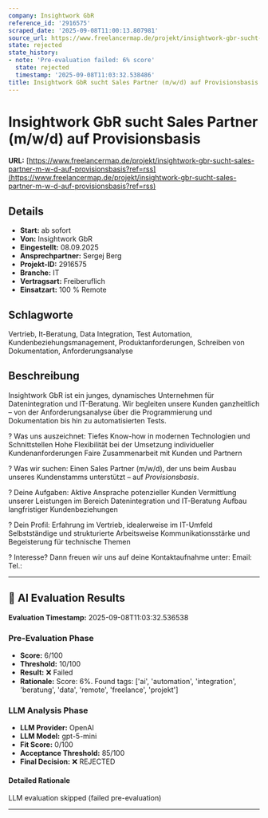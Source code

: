 ```yaml
---
company: Insightwork GbR
reference_id: '2916575'
scraped_date: '2025-09-08T11:00:13.807981'
source_url: https://www.freelancermap.de/projekt/insightwork-gbr-sucht-sales-partner-m-w-d-auf-provisionsbasis?ref=rss
state: rejected
state_history:
- note: 'Pre-evaluation failed: 6% score'
  state: rejected
  timestamp: '2025-09-08T11:03:32.538486'
title: Insightwork GbR sucht Sales Partner (m/w/d) auf Provisionsbasis
---
```



# Insightwork GbR sucht Sales Partner (m/w/d) auf Provisionsbasis
**URL:** [https://www.freelancermap.de/projekt/insightwork-gbr-sucht-sales-partner-m-w-d-auf-provisionsbasis?ref=rss](https://www.freelancermap.de/projekt/insightwork-gbr-sucht-sales-partner-m-w-d-auf-provisionsbasis?ref=rss)
## Details
- **Start:** ab sofort
- **Von:** Insightwork GbR
- **Eingestellt:** 08.09.2025
- **Ansprechpartner:** Sergej Berg
- **Projekt-ID:** 2916575
- **Branche:** IT
- **Vertragsart:** Freiberuflich
- **Einsatzart:** 100
                                                % Remote

## Schlagworte
Vertrieb, It-Beratung, Data Integration, Test Automation, Kundenbeziehungsmanagement, Produktanforderungen, Schreiben von Dokumentation, Anforderungsanalyse

## Beschreibung
Insightwork GbR ist ein junges, dynamisches Unternehmen für Datenintegration und IT-Beratung. Wir begleiten unsere Kunden ganzheitlich – von der Anforderungsanalyse über die Programmierung und Dokumentation bis hin zu automatisierten Tests.

? Was uns auszeichnet:
Tiefes Know-how in modernen Technologien und Schnittstellen
Hohe Flexibilität bei der Umsetzung individueller Kundenanforderungen
Faire Zusammenarbeit mit Kunden und Partnern

? Was wir suchen:
Einen Sales Partner (m/w/d), der uns beim Ausbau unseres Kundenstamms unterstützt – auf *Provisionsbasis*.

? Deine Aufgaben:
Aktive Ansprache potenzieller Kunden
Vermittlung unserer Leistungen im Bereich Datenintegration und IT-Beratung
Aufbau langfristiger Kundenbeziehungen

? Dein Profil:
Erfahrung im Vertrieb, idealerweise im IT-Umfeld
Selbstständige und strukturierte Arbeitsweise
Kommunikationsstärke und Begeisterung für technische Themen

? Interesse?
Dann freuen wir uns auf deine Kontaktaufnahme unter:
Email:
Tel.:

---

## 🤖 AI Evaluation Results

**Evaluation Timestamp:** 2025-09-08T11:03:32.536538

### Pre-Evaluation Phase
- **Score:** 6/100
- **Threshold:** 10/100
- **Result:** ❌ Failed
- **Rationale:** Score: 6%. Found tags: ['ai', 'automation', 'integration', 'beratung', 'data', 'remote', 'freelance', 'projekt']

### LLM Analysis Phase
- **LLM Provider:** OpenAI
- **LLM Model:** gpt-5-mini
- **Fit Score:** 0/100
- **Acceptance Threshold:** 85/100
- **Final Decision:** ❌ REJECTED

#### Detailed Rationale
LLM evaluation skipped (failed pre-evaluation)

---
